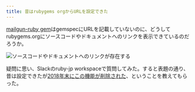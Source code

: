 ```yaml
---
title: 昔はrubygems orgからURLを設定できた
---
```

[mailgun-ruby gem](https://rubygems.org/gems/mailgun-ruby)はgemspecにURLを記載していないのに、どうしてrubygems.orgにソースコードやドキュメントへのリンクを表示できているのだろうか。

![](https://lh3.googleusercontent.com/7GKQmDKm-bGISq5Iquk-DydDJMUbHuDVqANA5xIDoxfBn5OK94aNjZFoH7UdkuIviAHibXXBi9wH86w95qtUHcpPCiS3TrVRxWHIrd5I7GpCSSgnvwTFGH0wI1SEIBPOimDWpIm12kthb34lOBY1bS5M_eK3WORVFgPytfNow7zeAbMCaMRjeQX7AS0K "ソースコードやドキュメントへのリンクが存在する")

疑問に思い、Slackのruby-jp workspaceで質問してみた。すると表題の通り、昔は設定できたが[2018年末にこの機能が削除された](https://github.com/rubygems/rubygems.org/pull/1815)、ということを教えてもらった。
